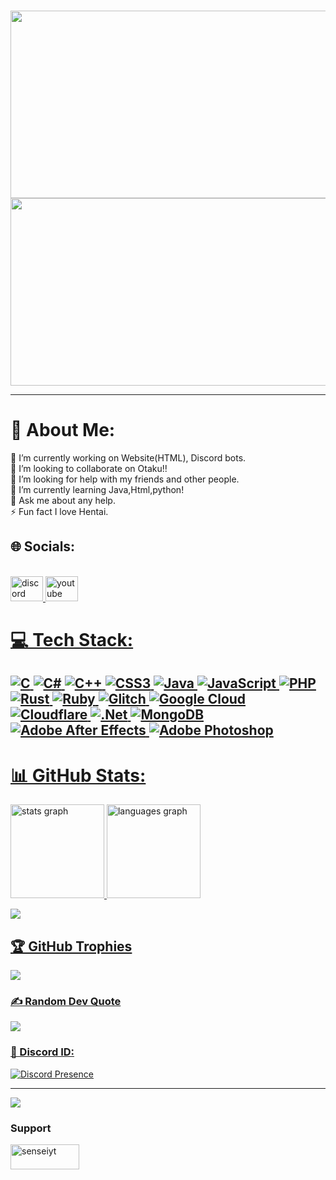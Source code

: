 <br><img src="https://media.giphy.com/media/ZOSPUwBTZhCyb5Xmsb/giphy.gif" width="990" height="300" />
<br><img src="https://media1.giphy.com/media/26tn33aiTi1jkl6H6/giphy.gif" width="990" height="300" />

---
# 💫 About Me:
🔭 I’m currently working on Website(HTML), Discord bots.<br>👯 I’m looking to collaborate on Otaku!!<br>🤝 I’m looking for help with my friends and other people.<br>🌱 I’m currently learning Java,Html,python!<br>💬 Ask me about  any help.<br>⚡ Fun fact  I love Hentai.


## 🌐 Socials:
<br clear="both">

<div align="left">
  <a href="https://discord.com/invite/gz3d7aS9Gs" target="_blank">
    <img src="https://raw.githubusercontent.com/maurodesouza/profile-readme-generator/master/src/assets/icons/social/discord/default.svg" width="52" height="40" alt="discord logo"  />
  </a>
  <a href="https://www.youtube.com/channel/UCw4V1NKOGfAiQGuQRnBookQ" target="_blank">
    <img src="https://raw.githubusercontent.com/maurodesouza/profile-readme-generator/master/src/assets/icons/social/youtube/default.svg" width="52" height="40" alt="youtube logo"  />
  </div>
  
# 💻 Tech Stack:
![C](https://img.shields.io/badge/c-%2300599C.svg?style=flat&logo=c&logoColor=white) ![C#](https://img.shields.io/badge/c%23-%23239120.svg?style=flat&logo=c-sharp&logoColor=white) ![C++](https://img.shields.io/badge/c++-%2300599C.svg?style=flat&logo=c%2B%2B&logoColor=white) ![CSS3](https://img.shields.io/badge/css3-%231572B6.svg?style=flat&logo=css3&logoColor=white) ![Java](https://img.shields.io/badge/java-%23ED8B00.svg?style=flat&logo=java&logoColor=white) ![JavaScript](https://img.shields.io/badge/javascript-%23323330.svg?style=flat&logo=javascript&logoColor=%23F7DF1E) ![PHP](https://img.shields.io/badge/php-%23777BB4.svg?style=flat&logo=php&logoColor=white) ![Rust](https://img.shields.io/badge/rust-%23000000.svg?style=flat&logo=rust&logoColor=white) ![Ruby](https://img.shields.io/badge/ruby-%23CC342D.svg?style=flat&logo=ruby&logoColor=white) ![Glitch](https://img.shields.io/badge/glitch-%233333FF.svg?style=flat&logo=glitch&logoColor=white) ![Google Cloud](https://img.shields.io/badge/Google%20Cloud-%234285F4.svg?style=flat&logo=google-cloud&logoColor=white) ![Cloudflare](https://img.shields.io/badge/Cloudflare-F38020?style=flat&logo=Cloudflare&logoColor=white) ![.Net](https://img.shields.io/badge/.NET-5C2D91?style=flat&logo=.net&logoColor=white) ![MongoDB](https://img.shields.io/badge/MongoDB-%234ea94b.svg?style=flat&logo=mongodb&logoColor=white) ![Adobe After Effects](https://img.shields.io/badge/Adobe%20After%20Effects-9999FF.svg?style=flat&logo=Adobe%20After%20Effects&logoColor=white) ![Adobe Photoshop](https://img.shields.io/badge/adobephotoshop-%2331A8FF.svg?style=flat&logo=adobephotoshop&logoColor=white)
---
# 📊 GitHub Stats:

<div align="Left">
<img src="https://github-readme-stats.vercel.app/api?hide_title=true&hide_rank=false&show_icons=true&include_all_commits=true&count_private=true&disable_animations=true&theme=dracula&locale=en&hide_border=false&username=AbidHasanSajid" height="150" alt="stats graph"  />
  <img src="https://github-readme-stats.vercel.app/api/top-langs?locale=en&hide_title=false&layout=compact&card_width=320&langs_count=5&theme=dracula&hide_border=false&username=AbidHasanSajid" height="150" alt="languages graph"  /></div>

![](https://github-readme-streak-stats.herokuapp.com/?user=AbidHasanSajid&theme=omni&hide_border=false)<br/>


## 🏆 GitHub Trophies
![](https://github-profile-trophy.vercel.app/?username=AbidHasanSajid&theme=matrix&no-frame=false&no-bg=false&margin-w=4)

### ✍️ Random Dev Quote
![](https://quotes-github-readme.vercel.app/api?type=horizontal&theme=dark)


### 👑 Discord ID:

[![Discord Presence](https://lanyard.cnrad.dev/api/807877568178290710)](https://discord.com/users/807877568178290710)



---
[![](https://visitcount.itsvg.in/api?id=AbidHasanSajid&icon=5&color=5)](https://visitcount.itsvg.in)





<h3 align="left">Support</h3>
<p><a href="https://ko-fi.com/senseiyt"> <img align="left" src="https://cdn.ko-fi.com/cdn/kofi3.png?v=3" height="40" width="110" alt="senseiyt" /></a></p><br><br>


<!-- Proudly created with GPRM ( https://gprm.itsvg.in ) --




<div align="left">
  <img src="https://profile-counter.glitch.me/A/count.svg?"  />
</div>


<h3 align="left">Connect with me:</h3>
<p align="left">
</p>



